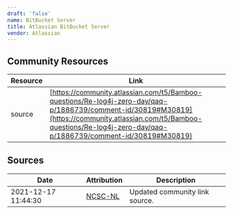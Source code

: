 ```yaml
---
draft: 'false'
name: BitBucket Server
title: Atlassian BitBucket Server
vendor: Atlassian
---
```



## Community Resources
| Resource | Link |
| --- | --- |
| source | [https://community.atlassian.com/t5/Bamboo-questions/Re-log4j-zero-day/qaq-p/1886739/comment-id/30819#M30819](https://community.atlassian.com/t5/Bamboo-questions/Re-log4j-zero-day/qaq-p/1886739/comment-id/30819#M30819) |


## Sources
| Date | Attribution | Description |
| --- | --- | --- |
| 2021-12-17 11:44:30 | [NCSC-NL](https://github.com/NCSC-NL/log4shell/blob/main/software/README.md) | Updated community link source.  |
